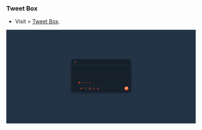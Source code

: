 ### Tweet Box

- Visit > [Tweet Box](https://ugurkarakurt.github.io/Frontend-Challanges/11-Twitter-Tweet-Box/index.html).

![image info](screenshot.png)
